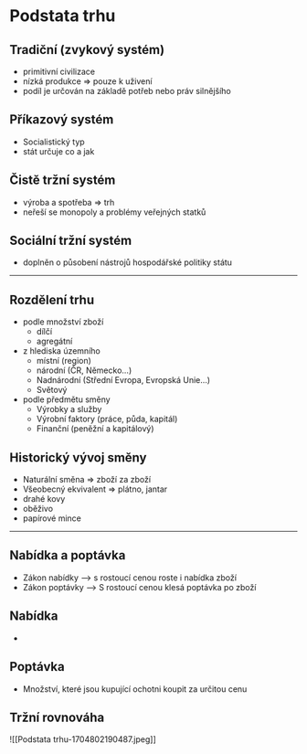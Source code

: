 # Podstata trhu
## Tradiční (zvykový systém)
- primitivní civilizace
- nízká produkce => pouze k uživení
- podíl je určován na základě potřeb nebo práv silnějšího
## Příkazový systém
- Socialistický typ
- stát určuje co a jak
## Čistě tržní systém
- výroba a spotřeba => trh
- neřeší se monopoly a problémy veřejných statků
## Sociální tržní systém
- doplněn o působení nástrojů hospodářské politiky státu
----------------------------------------------------------------------
## Rozdělení trhu
- podle množství zboží
	- dílčí
	- agregátní
- z hlediska územního
	- místní (region)
	- národní (ČR, Německo...)
	- Nadnárodní (Střední Evropa, Evropská Unie...)
	- Světový
- podle předmětu směny
	- Výrobky a služby
	- Výrobní faktory (práce, půda, kapitál)
	- Finanční (peněžní a kapitálový)
## Historický vývoj směny
- Naturální směna => zboží za zboží
- Všeobecný ekvivalent => plátno, jantar
- drahé kovy
- oběživo
- papírové mince
----------------------------------------------------------------------
## Nabídka a poptávka
- Zákon nabídky –> s rostoucí cenou roste i nabídka zboží
- Zákon poptávky –> S rostoucí cenou klesá poptávka po zboží
## Nabídka
- 
## Poptávka
- Množství, které jsou kupující ochotni koupit za určitou cenu
## Tržní rovnováha
![[Podstata trhu-1704802190487.jpeg]]